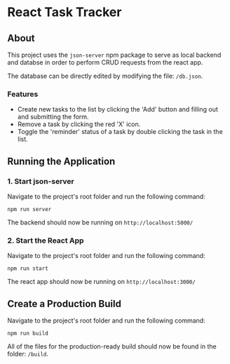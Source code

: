 # React Task Tracker

## About

This project uses the `json-server` npm package to serve as local backend and databse in order to perform CRUD requests from the react app.

The database can be directly edited by modifying the file: `/db.json`.

### Features

- Create new tasks to the list by clicking the 'Add' button and filling out and submitting the form.
- Remove a task by clicking the red 'X' icon.
- Toggle the 'reminder' status of a task by double clicking the task in the list.

## Running the Application

### 1. Start json-server
Navigate to the project's root folder and run the following command:
```
npm run server
```
The backend should now be running on `http://localhost:5000/`

### 2. Start the React App
Navigate to the project's root folder and run the following command:
```
npm run start
```
The react app should now be running on `http://localhost:3000/`

## Create a Production Build
Navigate to the project's root folder and run the following command:
```
npm run build
```
All of the files for the production-ready build should now be found in the folder: `/build`.